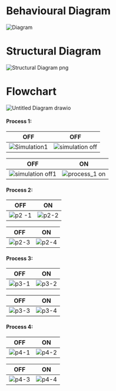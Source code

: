 # Behavioural Diagram

![Diagram](https://user-images.githubusercontent.com/98817564/155674552-f3e555a1-4a21-4144-8e57-7bbd622dc833.png)

# Structural Diagram

![Structural Diagram png](https://user-images.githubusercontent.com/98817564/155724258-2d726c05-09fd-43ea-8878-25d478d96fbb.png)

# Flowchart

![Untitled Diagram drawio](https://user-images.githubusercontent.com/98817564/155691249-30df5e80-6be1-4e89-a064-2c2e3bbc60f9.png)

#### Process 1:

|OFF|OFF|
|:--:|:--:|
|![Simulation1](https://user-images.githubusercontent.com/98817564/157196953-2bc1f0d4-3c7b-4faf-8151-17c8f328ff19.png) | ![simulation off](https://user-images.githubusercontent.com/98817564/157197515-68c2a6fa-0d89-408f-8045-c6c3fe965829.jpg)|




|OFF|ON|
|:--:|:--:|
| ![simulation off1](https://user-images.githubusercontent.com/98817564/157198520-80768ba6-ab49-4e7c-b055-790d5ada057e.jpg) | ![process_1 on](https://user-images.githubusercontent.com/98817564/157198937-4c792a2d-6dd7-44c0-9116-e36e564e02e5.jpg) |



#### Process 2:


|OFF|ON|
|:--:|:--:|
| ![p2 -1](https://user-images.githubusercontent.com/98817564/157215012-1d29d3ad-3ffb-4936-a668-ed30c4288a55.jpg)| ![p2-2](https://user-images.githubusercontent.com/98817564/157215286-735a1692-7153-468b-a06f-d0b0514ecb38.jpg) |

|OFF|ON|
|:--:|:--:|
|![p2-3](https://user-images.githubusercontent.com/98817564/157215786-efef3e8c-a5a7-4e64-99d4-df8fbec78fb3.jpg)| ![p2-4](https://user-images.githubusercontent.com/98817564/157215803-fdc75517-91f7-4022-9b61-97a6a73b7c3e.jpg) |


#### Process 3:

|OFF|ON|
|:--:|:--:|
|![p3-1](https://user-images.githubusercontent.com/98817564/157217173-1e2f9325-b7de-496e-b0ad-c5656f898e52.jpg)| ![p3-2](https://user-images.githubusercontent.com/98817564/157217183-72650b4d-85b4-471d-aefd-cb95f28d4a96.jpg) |


|OFF|ON|
|:--:|:--:|
|![p3-3](https://user-images.githubusercontent.com/98817564/157217500-aaebc33e-9206-40de-95d6-db37214fe268.jpg)| ![p3-4](https://user-images.githubusercontent.com/98817564/157217506-c1a52980-0ec6-48a2-92aa-62505056d31f.jpg) |


#### Process 4:

|OFF|ON|
|:--:|:--:|
|![p4-1](https://user-images.githubusercontent.com/98817564/157218166-892a08a2-1ca5-47c6-a053-e96a596689a9.jpg)| ![p4-2](https://user-images.githubusercontent.com/98817564/157218186-7a74c523-7461-4e2a-8294-0a5bbb9b61aa.jpg) |

|OFF|ON|
|:--:|:--:|
|![p4-3](https://user-images.githubusercontent.com/98817564/157218201-46f59f7d-7190-4f6e-a1c8-89d3650324b9.jpg)|![p4-4](https://user-images.githubusercontent.com/98817564/157218213-3247b174-3566-40b8-8371-1a7d47a0dad6.jpg) |










